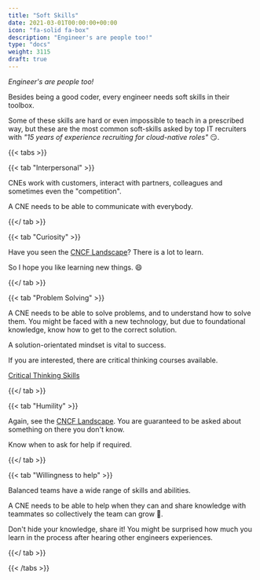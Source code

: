 ```yaml
---
title: "Soft Skills"
date: 2021-03-01T00:00:00+00:00
icon: "fa-solid fa-box"
description: "Engineer's are people too!"
type: "docs"
weight: 3115
draft: true
---
```


_Engineer's are people too!_

Besides being a good coder, every engineer needs soft skills in their toolbox.

Some of these skills are hard or even impossible to teach in a prescribed way, but these are the most common soft-skills asked by top IT recruiters with _"15 years of experience recruiting for cloud-native roles"_ 😏.

{{< tabs >}}

{{< tab "Interpersonal" >}}

CNEs work with customers, interact with partners, colleagues and sometimes even the "competition".

A CNE needs to be able to communicate with everybody.

{{</ tab >}}

{{< tab "Curiosity" >}}

Have you seen the <a href="https://landscape.cncf.io/" target="_blank">CNCF Landscape</a>? There is a lot to learn.

So I hope you like learning new things. 😄

{{</ tab >}}

{{< tab "Problem Solving" >}}

A CNE needs to be able to solve problems, and to understand how to solve them. You might be faced with a new technology, but due to foundational knowledge, know how to get to the correct solution.

A solution-orientated mindset is vital to success.

If you are interested, there are critical thinking courses available.

<a href="https://www.edx.org/learn/critical-thinking-skills/" target="_blank">Critical Thinking Skills</a>

{{</ tab >}}

{{< tab "Humility" >}}

Again, see the <a href="https://landscape.cncf.io/" target="blank">CNCF Landscape</a>. You are guaranteed to be asked about something on there you don't know.

Know when to ask for help if required.

{{</ tab >}}

{{< tab "Willingness to help" >}}

Balanced teams have a wide range of skills and abilities.

A CNE needs to be able to help when they can and share knowledge with teammates so collectively the team can grow 🌱.

Don't hide your knowledge, share it! You might be surprised how much you learn in the process after hearing other engineers experiences.

{{</ tab >}}

{{< /tabs >}}
